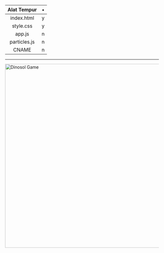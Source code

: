 | Alat Tempur | • |
| :-------------:| :-: |
|   index.html   |  y  |
|    style.css   |  y  |
|    app.js      |  n  |
|   particles.js |  n  |
|  CNAME         |  n  |
---------
<img src="https://github.com/TheDudeThatCode/TheDudeThatCode/blob/master/Assets/dino.gif" alt="Dinosol Game" width="600" />
